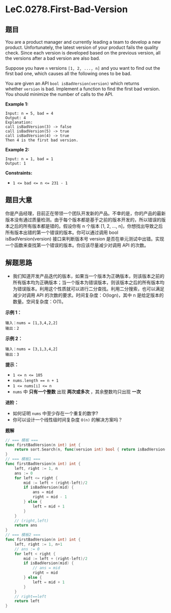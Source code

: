 # LeC.0278.First-Bad-Version

## 题目

You are a product manager and currently leading a team to develop a new product. Unfortunately, the latest version of your product fails the quality check. Since each version is developed based on the previous version, all the versions after a bad version are also bad.

Suppose you have `n` versions `[1, 2, ..., n]` and you want to find out the first bad one, which causes all the following ones to be bad.

You are given an API `bool isBadVersion(version)` which returns whether `version` is bad. Implement a function to find the first bad version. You should minimize the number of calls to the API.

**Example 1:**

```
Input: n = 5, bad = 4
Output: 4
Explanation:
call isBadVersion(3) -> false
call isBadVersion(5) -> true
call isBadVersion(4) -> true
Then 4 is the first bad version.
```

**Example 2:**

```
Input: n = 1, bad = 1
Output: 1
```

**Constraints:**

- `1 <= bad <= n <= 231 - 1`

## 题目大意

你是产品经理，目前正在带领一个团队开发新的产品。不幸的是，你的产品的最新版本没有通过质量检测。由于每个版本都是基于之前的版本开发的，所以错误的版本之后的所有版本都是错的。假设你有 n 个版本 [1, 2, ..., n]，你想找出导致之后所有版本出错的第一个错误的版本。你可以通过调用 bool isBadVersion(version) 接口来判断版本号 version 是否在单元测试中出错。实现一个函数来查找第一个错误的版本。你应该尽量减少对调用 API 的次数。

## 解题思路

- 我们知道开发产品迭代的版本，如果当一个版本为正确版本，则该版本之前的所有版本均为正确版本；当一个版本为错误版本，则该版本之后的所有版本均为错误版本。利用这个性质就可以进行二分查找。利用二分搜索，也可以满足减少对调用 API 的次数的要求。时间复杂度：O(logn)，其中 n 是给定版本的数量。空间复杂度：O(1)。

**示例 1：**

```
输入：nums = [1,3,4,2,2]
输出：2
```

**示例 2：**

```
输入：nums = [3,1,3,4,2]
输出：3
```

**提示：**

- `1 <= n <= 105`
- `nums.length == n + 1`
- `1 <= nums[i] <= n`
- `nums` 中 **只有一个整数** 出现 **两次或多次** ，其余整数均只出现 **一次**

**进阶：**

- 如何证明 `nums` 中至少存在一个重复的数字?
- 你可以设计一个线性级时间复杂度 `O(n)` 的解决方案吗？

**题解**

```go
// === 模板 ===
func firstBadVersion(n int) int {
    return sort.Search(n, func(version int) bool { return isBadVersion(version) })
}
// === 模板1 ===
func firstBadVersion(n int) int {
    left, right := 1, n
    ans := 0
    for left <= right {
        mid := left + (right-left)/2
        if isBadVersion(mid) {
            ans = mid
            right = mid - 1
        } else {
            left = mid + 1
        }
    }
    // (right,left)
    return ans
}
// === 模板2 ===
func firstBadVersion(n int) int {
    left, right := 1, n+1
    // ans := 0
    for left < right {
        mid := left + (right-left)/2
        if isBadVersion(mid) {
            // ans = mid
            right = mid
        } else {
            left = mid + 1
        }
    }
    // right==left
    return left
}
```
